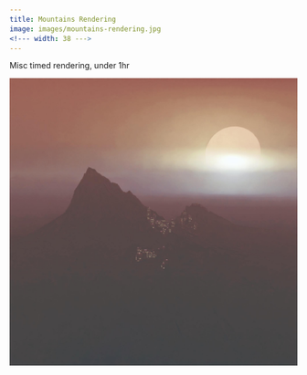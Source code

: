```yaml
---
title: Mountains Rendering
image: images/mountains-rendering.jpg
<!--- width: 38 --->
---
```


Misc timed rendering, under 1hr

![](images/mountains-rendering.jpg)